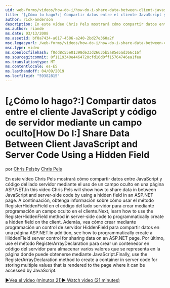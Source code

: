 ```yaml
---
uid: web-forms/videos/how-do-i/how-do-i-share-data-between-client-javascript-and-server-code-using-a-hidden-field
title: '[¿Cómo lo hago?:] Compartir datos entre el cliente JavaScript y código de servidor mediante un campo oculto | Microsoft Docs'
author: rick-anderson
description: En este vídeo Chris Pels mostrará cómo compartir datos entre JavaScript y código del lado servidor mediante el uso de un campo oculto en una página ASP.NET. A continuación, aprenda cómo t...
ms.author: riande
ms.date: 03/13/2008
ms.assetid: bf0a7434-a017-4506-a240-2bd27e360a2f
msc.legacyurl: /web-forms/videos/how-do-i/how-do-i-share-data-between-client-javascript-and-server-code-using-a-hidden-field
msc.type: video
ms.openlocfilehash: f0dd8c55e01398de33d26635b5a85e5ad366c16f
ms.sourcegitcommit: 0f1119340e4464720cfd16d0ff15764746ea1fea
ms.translationtype: MT
ms.contentlocale: es-ES
ms.lasthandoff: 04/09/2019
ms.locfileid: "59382815"
---
```

# <a name="how-do-i-share-data-between-client-javascript-and-server-code-using-a-hidden-field"></a><span data-ttu-id="45149-104">[¿Cómo lo hago?:] Compartir datos entre el cliente JavaScript y código de servidor mediante un campo oculto</span><span class="sxs-lookup"><span data-stu-id="45149-104">[How Do I:] Share Data Between Client JavaScript and Server Code Using a Hidden Field</span></span>

<span data-ttu-id="45149-105">por [Chris Pels](https://twitter.com/chrispels)</span><span class="sxs-lookup"><span data-stu-id="45149-105">by [Chris Pels](https://twitter.com/chrispels)</span></span>

<span data-ttu-id="45149-106">En este vídeo Chris Pels mostrará cómo compartir datos entre JavaScript y código del lado servidor mediante el uso de un campo oculto en una página ASP.NET.</span><span class="sxs-lookup"><span data-stu-id="45149-106">In this video Chris Pels will show how to share data in between JavaScript and server-side code by using a hidden field in an ASP.NET page.</span></span> <span data-ttu-id="45149-107">A continuación, obtenga información sobre cómo usar el método RegisterHiddenField en el código del lado servidor para crear mediante programación un campo oculto en el cliente.</span><span class="sxs-lookup"><span data-stu-id="45149-107">Next, learn how to use the RegisterHiddenField method in server-side code to programmatically create a hidden field on the client.</span></span> <span data-ttu-id="45149-108">Además, vea cómo crear mediante programación un control de servidor HiddenField para compartir datos en una página ASP.NET.</span><span class="sxs-lookup"><span data-stu-id="45149-108">In addition, see how to programmatically create a HiddenField server control for sharing data on an ASP.NET page.</span></span> <span data-ttu-id="45149-109">Por último, use el método RegisterArrayDeclaration para crear un contenedor en código del servidor para almacenar varios valores que se representa en la página donde puede obtenerse mediante JavaScript.</span><span class="sxs-lookup"><span data-stu-id="45149-109">Finally, use the RegisterArrayDeclaration method to create a container in server code for storing multiple values that is rendered to the page where it can be accessed by JavaScript.</span></span>

[<span data-ttu-id="45149-110">&#9654;Vea el vídeo (minutos 21)</span><span class="sxs-lookup"><span data-stu-id="45149-110">&#9654; Watch video (21 minutes)</span></span>](https://channel9.msdn.com/Blogs/ASP-NET-Site-Videos/how-do-i-share-data-between-client-javascript-and-server-code-using-a-hidden-field)
